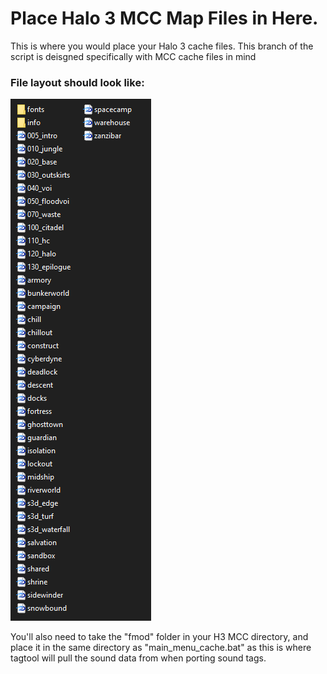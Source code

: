 # Place Halo 3 MCC Map Files in Here.
This is where you would place your Halo 3 cache files. This branch of the script is deisgned specifically with MCC cache files in mind

### File layout should look like:
![Screenshot](https://raw.githubusercontent.com/InsertStringNameHere/Porting-Cache-Script/MCC/Docs/Images/MCC.PNG)

You'll also need to take the "fmod" folder in your H3 MCC directory, and place it in the same directory as "main_menu_cache.bat" as this is where tagtool will pull the sound data from when porting sound tags.